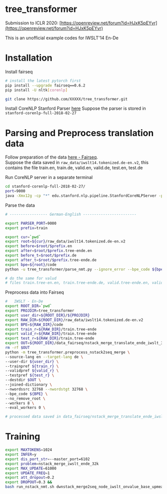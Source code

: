 # tree_transformer
Submission to ICLR 2020: [https://openreview.net/forum?id=HJxK5pEYvr](https://openreview.net/forum?id=HJxK5pEYvr)

This is an unofficial example codes for IWSLT'14 En-De

# Installation

Install fairseq
```bash
# install the latest pytorch first
pip install --upgrade fairseq==0.6.2
pip install -U nltk[corenlp]

git clone https://github.com/XXXXX/tree_transformer.git
```

Install CoreNLP Stanford Parser [here](https://github.com/nltk/nltk/wiki/Stanford-CoreNLP-API-in-NLTK)
Suppose the parser is stored in `stanford-corenlp-full-2018-02-27`

# Parsing and Preprocess translation data

Follow preparation of the data [here - Fairseq](https://github.com/pytorch/fairseq/blob/master/examples/translation/prepare-iwslt14.sh).  
Suppose the data saved in `raw_data/iwslt14.tokenized.de-en.v2`, this contains the file train.en, train.de, valid.en, valid.de, test.en, test.de

Run CoreNLP server in a separate terminal
```bash
cd stanford-corenlp-full-2018-02-27/
port=9000
java -Xmx12g -cp "*" edu.stanford.nlp.pipeline.StanfordCoreNLPServer -preload tokenize,ssplit,pos,lemma,ner,parse,depparse -status_port $port -port $port -timeout 15000000 
```

Parse the data
```bash
# ----------------- German-English ------------------------

export PARSER_PORT=9000
export prefix=train

export cur=`pwd`
export root=${cur}/raw_data/iwslt14.tokenized.de-en.v2
export before=$root/$prefix.en
export after=$root/$prefix.tree-ende.en
export before_t=$root/$prefix.de
export after_t=$root/$prefix.tree-ende.de
export bpe=${root}/code
python -u tree_transformer/parse_nmt.py --ignore_error --bpe_code ${bpe} --bpe_tree --before $before --after $after --before_tgt ${before_t} --after_tgt ${after_t}

# do the same for valud
# files train.tree-en.en, train.tree-ende.de, valid.tree-ende.en, valid.tree-ende.de, ....
```


Preprocess data into Fairseq
```bash
#   IWSLT - En-De
export ROOT_DIR=`pwd`
export PROJDIR=tree_transformer
export user_dir=${ROOT_DIR}/${PROJDIR}
export RAW_DIR=${ROOT_DIR}/raw_data/iwslt14.tokenized.de-en.v2
export BPE=${RAW_DIR}/code
export train_r=${RAW_DIR}/train.tree-ende
export valid_r=${RAW_DIR}/train.tree-ende
export test_r=${RAW_DIR}/train.tree-ende
export OUT=${ROOT_DIR}/data_fairseq/nstack_merge_translate_ende_iwslt_32k
rm -rf $OUT
python -m tree_transformer.preprocess_nstack2seq_merge \
--source-lang en --target-lang de \
--user-dir ${user_dir} \
--trainpref ${train_r} \
--validpref ${valid_r} \
--testpref ${test_r} \
--destdir $OUT \
--joined-dictionary \
--nwordssrc 32768 --nwordstgt 32768 \
--bpe_code ${BPE} \
--no_remove_root \
--workers 8 \
--eval_workers 0 \

# processed data saved in data_fairseq/nstack_merge_translate_ende_iwslt_32k
``` 



# Training

```bash
export MAXTOKENS=1024
export INFER=y
export dis_port_str=--master_port=6102
export problem=nstack_merge_iwslt_ende_32k
export MAX_UPDATE=61000
export UPDATE_FREQ=1
export att_dropout=0.2
export DROPOUT=0.3 &&
bash run_nstack_nmt.sh dwnstack_merge2seq_node_iwslt_onvalue_base_upmean_mean_mlesubenc_allcross_hier 0,1,2,3,4,5,6,7

```






